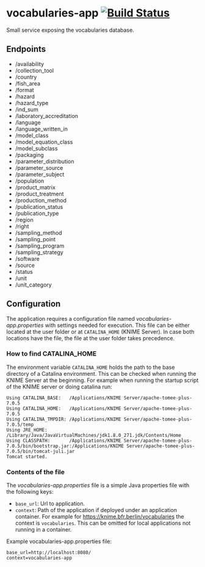 # vocabularies-app [![Build Status](https://travis-ci.org/RakipInitiative/vocabularies-app.svg?branch=main)](https://travis-ci.org/RakipInitiative/vocabularies-app)
Small service exposing the vocabularies database.

Endpoints
---------
* /availability
* /collection_tool
* /country
* /fish_area
* /format
* /hazard
* /hazard_type
* /ind_sum
* /laboratory_accreditation
* /language
* /language_written_in
* /model_class
* /model_equation_class
* /model_subclass
* /packaging
* /parameter_distribution
* /parameter_source
* /parameter_subject
* /population
* /product_matrix
* /product_treatment
* /production_method
* /publication_status
* /publication_type
* /region
* /right
* /sampling_method
* /sampling_point
* /sampling_program
* /sampling_strategy
* /software
* /source
* /status
* /unit
* /unit_category

## Configuration
The application requires a configuration file named *vocabularies-app.properties* with settings needed for execution. This file can be either located at the user folder or at `CATALINA_HOME` (KNIME Server). In case both locations have the file, the file at the user folder takes precedence.

### How to find CATALINA_HOME
The environment variable `CATALINA_HOME` holds the path to the base directory of a Catalina environment. This can be checked when running the KNIME Server at the beginning. For example when running the startup script of the KNIME server or doing catalina run:

```
Using CATALINA_BASE:   /Applications/KNIME Server/apache-tomee-plus-7.0.5
Using CATALINA_HOME:   /Applications/KNIME Server/apache-tomee-plus-7.0.5
Using CATALINA_TMPDIR: /Applications/KNIME Server/apache-tomee-plus-7.0.5/temp
Using JRE_HOME:        /Library/Java/JavaVirtualMachines/jdk1.8.0_271.jdk/Contents/Home
Using CLASSPATH:       /Applications/KNIME Server/apache-tomee-plus-7.0.5/bin/bootstrap.jar:/Applications/KNIME Server/apache-tomee-plus-7.0.5/bin/tomcat-juli.jar
Tomcat started.
```

### Contents of the file

The *vocabularies-app.properties* file is a simple Java properties file with the following keys:
* `base_url`: Url to application.
* `context`: Path of the application if deployed under an application container. For example for https://knime.bfr.berlin/vocabularies the context is `vocabularies`. This can be omitted for local applications not running in a container.

Example vocabularies-app.properties file:
```
base_url=http://localhost:8080/
context=vocabularies-app
```
